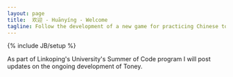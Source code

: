 ```yaml
---
layout: page
title:  欢迎 - Huānyíng - Welcome
tagline: Follow the development of a new game for practicing Chinese tones
---
```

{% include JB/setup %}

As part of Linkoping's University's Summer of Code program I will post updates on the ongoing development of Toney. 

